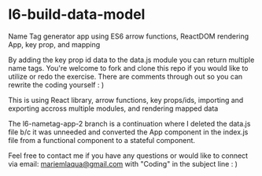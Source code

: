 # l6-build-data-model
Name Tag generator app using ES6 arrow functions, ReactDOM rendering App, key prop, and mapping

By adding the key prop id data to the data.js module you can return multiple name tags. You're welcome to fork and clone this repo if you would like to utilize or redo the exercise. There are comments through out so you can rewrite the coding yourself : )

This is using React library, arrow functions, key props/ids, importing and exporting accross multiple modules, and rendering mapped data

The l6-nametag-app-2 branch is a continuation where I deleted the data.js file b/c it was unneeded and converted the App component in the index.js file from a functional component to a stateful component.

Feel free to contact me if you have any questions or would like to connect via email: mariemlaqua@gmail.com with "Coding" in the subject line : )
